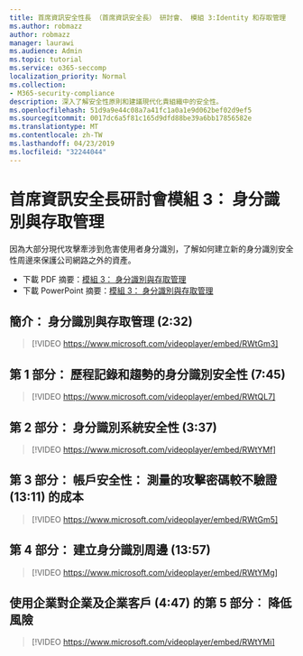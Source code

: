 ```yaml
---
title: 首席資訊安全性長 （首席資訊安全長） 研討會、 模組 3:Identity 和存取管理
ms.author: robmazz
author: robmazz
manager: laurawi
ms.audience: Admin
ms.topic: tutorial
ms.service: o365-seccomp
localization_priority: Normal
ms.collection:
- M365-security-compliance
description: 深入了解安全性原則和建議現代化貴組織中的安全性。
ms.openlocfilehash: 51d9a9e44c08a7a41fc1a0a1e9d062bef02d9ef5
ms.sourcegitcommit: 0017dc6a5f81c165d9dfd88be39a6bb17856582e
ms.translationtype: MT
ms.contentlocale: zh-TW
ms.lasthandoff: 04/23/2019
ms.locfileid: "32244044"
---
```

# <a name="ciso-workshop-module-3-identity-and-access-management"></a>首席資訊安全長研討會模組 3： 身分識別與存取管理 

因為大部分現代攻擊牽涉到危害使用者身分識別，了解如何建立新的身分識別安全性周邊來保護公司網路之外的資產。

- 下載 PDF 摘要：[模組 3： 身分識別與存取管理](media/ciso-workshop-3-identity-protection.pdf)
- 下載 PowerPoint 摘要：[模組 3： 身分識別與存取管理](https://docs.microsoft.com/office365/securitycompliance/media/ciso-workshop-3-identity-protection.pptx)

## <a name="introduction-identity-and-access-management-232"></a>簡介： 身分識別與存取管理 (2:32)

> [!VIDEO https://www.microsoft.com/videoplayer/embed/RWtGm3]

## <a name="part-1-history-and-trends-of-identity-security-745"></a>第 1 部分： 歷程記錄和趨勢的身分識別安全性 (7:45)

> [!VIDEO https://www.microsoft.com/videoplayer/embed/RWtQL7]

## <a name="part-2-identity-system-security-337"></a>第 2 部分： 身分識別系統安全性 (3:37)

> [!VIDEO https://www.microsoft.com/videoplayer/embed/RWtYMf]

## <a name="part-3-account-security-measuring-cost-of-attack-password-less-authentication-1311"></a>第 3 部分： 帳戶安全性： 測量的攻擊密碼較不驗證 (13:11) 的成本

> [!VIDEO https://www.microsoft.com/videoplayer/embed/RWtGm5]

## <a name="part-4-building-an-identity-perimeter-1357"></a>第 4 部分： 建立身分識別周邊 (13:57)

> [!VIDEO https://www.microsoft.com/videoplayer/embed/RWtYMg]

## <a name="part-5-lowering-risk-using-business-to-business-and-business-to-customer-447"></a>使用企業對企業及企業客戶 (4:47) 的第 5 部分︰ 降低風險

> [!VIDEO https://www.microsoft.com/videoplayer/embed/RWtYMi]